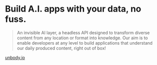 # Build A.I. apps with your data, no fuss.
> An invisible AI layer, a headless API designed to transform diverse content from any location or format into knowledge. Our aim is to enable developers at any level to build applications that understand our daily produced content, right out of box!

[unbody.io](https://unbody.io)
